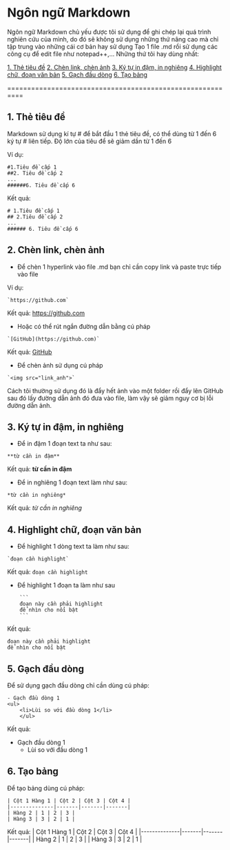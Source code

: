 # Ngôn ngữ Markdown
Ngôn ngữ Markdown chủ yếu được tôi sử dụng để ghi chép lại quá trình nghiên cứu của mình, do đó sẽ không sử dụng những thứ nâng cao mà chỉ tập trung vào những cái cơ bản hay sử dụng
Tạo 1 file .md rồi sử dụng các công cụ để edit file như notepad++,...
Những thứ tôi hay dùng nhất:

[1. Thẻ tiêu đề](#title)
[2. Chèn link, chèn ảnh](#chenlink)
[3. Ký tự in đậm, in nghiêng](#boldnitalic)
[4. Highlight chữ, đoạn văn bản](#highlight)
[5. Gạch đầu dòng](#gachdaudong)
[6. Tạo bảng](#taobang)

==========================================================
<a name="title"></a>
## 1. Thẻ tiêu đề

Markdown sử dụng kí tự # để bắt đầu 1 thẻ tiêu đề, có thể dùng từ 1 đến 6 ký tự # liên tiếp. Độ lớn của tiêu để sẽ giảm dần từ 1 đến 6

Ví dụ:

```
#1.Tiêu đề cấp 1
##2. Tiêu đề cấp 2
...
######6. Tiêu đề cấp 6
```

Kết quả:

```
# 1.Tiêu đề cấp 1
## 2.Tiêu đề cấp 2
...
###### 6. Tiêu đề cấp 6
```

<a name="chenlink"></a>
## 2. Chèn link, chèn ảnh

- Để chèn 1 hyperlink vào file .md bạn chỉ cần copy link và paste trực tiếp vào file 

Ví dụ: 
```
`https://github.com`
```

Kết quả: 
https://github.com

- Hoặc có thể rút ngắn đường dẫn bằng cú pháp
```
`[GitHub](https://github.com)`
```
Kết quả:
[GitHub](https://github.com)

- Để chèn ảnh sử dụng cú pháp
```
`<img src="link_anh">`
```
Cách tôi thường sử dụng đó là đẩy hết ảnh vào một folder rồi đẩy lên GitHub sau đó lấy đường dẫn ảnh đó đưa vào file, làm vậy sẽ giảm nguy cơ bị lỗi đường dẫn ảnh.

<a name="boldnitalic"></a>
## 3. Ký tự in đậm, in nghiêng
- Để in đậm 1 đoạn text ta như sau:
```
**từ cần in đậm**
```

Kết quả:
**từ cần in đậm**

- Để in nghiêng 1 đoạn text làm như sau:
```
*từ cần in nghiêng*
```

Kết quả:
*từ cần in nghiêng*

<a name="highlight"></a>
## 4. Highlight chữ, đoạn văn bản
- Để highlight 1 dòng text ta làm như sau:

```
`đoạn cần highlight`
```

Kết quả: `đoạn cần highlight`

- Để highlight 1 đoạn ta làm như sau 
```
	```
	đoạn này cần phải highlight
	để nhìn cho nổi bật
	```
```

Kết quả:
```
đoạn này cần phải highlight
để nhìn cho nổi bật 
```

<a name="gachdaudong"></a>
## 5. Gạch đầu dòng

Để sử dụng gạch đầu dòng chỉ cần dùng cú pháp:
```
- Gạch đầu dòng 1
<ul>
	<li>Lùi so với đầu dòng 1</li>
	</ul>
```

Kết quả:
- Gạch đầu dòng 1
	<ul>
	<li>Lùi so với đầu dòng 1</li>
	</ul>

<a name="taobang"></a>
## 6. Tạo bảng

Để tạo bảng dùng cú pháp:
```
| Cột 1 Hàng 1 | Cột 2 | Cột 3 | Cột 4 |
|--------------|-------|-------|-------|
| Hàng 2 | 1 | 2 | 3 |
| Hàng 3 | 3 | 2 | 1 |
```

Kết quả:
| Cột 1 Hàng 1 | Cột 2 | Cột 3 | Cột 4 |
|--------------|-------|-------|-------|
| Hàng 2 | 1 | 2 | 3 |
| Hàng 3 | 3 | 2 | 1 |



